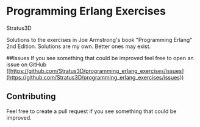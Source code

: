 Programming Erlang Exercises
============================

Stratus3D

Solutions to the exercises in Joe Armstrong's book "Programming Erlang" 2nd Edition. Solutions are my own. Better ones may exist.

##Issues
If you see something that could be improved feel free to open an issue on GitHub ([https://github.com/Stratus3D/programming_erlang_exercises/issues](https://github.com/Stratus3D/programming_erlang_exercises/issues))

## Contributing
Feel free to create a pull request if you see something that could be improved.
